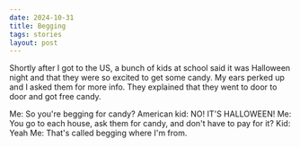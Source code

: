 ```yaml
---
date: 2024-10-31
title: Begging
tags: stories
layout: post
---
```


Shortly after I got to the US, a bunch of kids at school said it was Halloween night and that they were so excited to get some candy. My ears perked up and I asked them for more info. They explained that they went to door to door and got free candy.

Me: So you're begging for candy?
American kid: NO! IT'S HALLOWEEN!
Me: You go to each house, ask them for candy, and don't have to pay for it?
Kid: Yeah
Me: That's called begging where I'm from.
